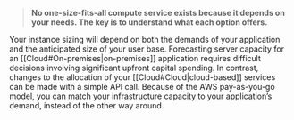 
> **No one-size-fits-all compute service exists because it depends on your needs. The key is to understand what each option offers.**

Your instance sizing will depend on both the demands of your application and the anticipated size of your user base. Forecasting server capacity for an [[Cloud#On-premises|on-premises]] application requires difficult decisions involving significant upfront capital spending. In contrast, changes to the allocation of your [[Cloud#Cloud|cloud-based]] services can be made with a simple API call. Because of the AWS pay-as-you-go model, you can match your infrastructure capacity to your application’s demand, instead of the other way around.